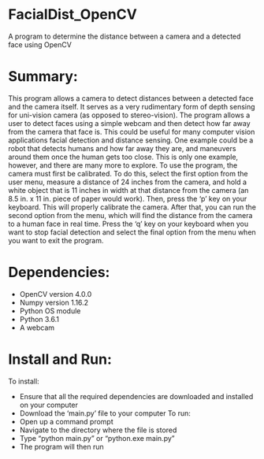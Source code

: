 # FacialDist_OpenCV
A program to determine the distance between a camera and a detected face using OpenCV
# Summary:
This program allows a camera to detect distances between a detected face and the camera itself. It serves as a very rudimentary form of depth sensing for uni-vision camera (as opposed to stereo-vision). The program allows a user to detect faces using a simple webcam and then detect how far away from the camera that face is. This could be useful for many computer vision applications facial detection and distance sensing. One example could be a robot that detects humans and how far away they are, and maneuvers around them once the human gets too close. This is only one example, however, and there are many more to explore.
To use the program, the camera must first be calibrated. To do this, select the first option from the user menu, measure a distance of 24 inches from the camera, and hold a white object that is 11 inches in width at that distance from the camera (an 8.5 in. x 11 in. piece of paper would work). Then, press the ‘p’ key on your keyboard. This will properly calibrate the camera. After that, you can run the second option from the menu, which will find the distance from the camera to a human face in real time. Press the ‘q’ key on your keyboard when you want to stop facial detection and select the final option from the menu when you want to exit the program. 
# Dependencies:
- OpenCV version 4.0.0
- Numpy version 1.16.2
- Python OS module
- Python 3.6.1
- A webcam
# Install and Run:
To install:
-	Ensure that all the required dependencies are downloaded and installed on your computer
-	Download the ‘main.py’ file to your computer
To run:
-	Open up a command prompt
-	Navigate to the directory where the file is stored
-	Type “python main.py” or “python.exe main.py”
-	The program will then run

